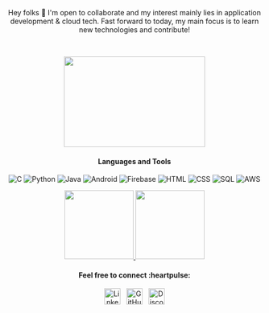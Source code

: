 <body>
  <div align="center">
Hey folks 👋 I'm open to collaborate and my interest mainly lies in application development & cloud tech. Fast forward to today, my main focus is to learn new technologies and contribute!
  </div>
  
 &nbsp;
  
 <div align="center">
 <img src="https://user-images.githubusercontent.com/43513353/189687385-38465c69-c64d-45ab-8813-00455a721b17.svg" width="280" height="180">
 <div>
   
<h4 align="center"> Languages and Tools </h4>
<div align="center">
  
![C](https://img.shields.io/badge/-C-000000?&logo=C)
![Python](https://img.shields.io/badge/-Python-000000?&logo=Python)
![Java](https://img.shields.io/badge/-Java-000000?&logo=Java&logoColor=007396)
![Android](https://img.shields.io/badge/-AndroidStudio-000000?&logo=Android)
![Firebase](https://img.shields.io/badge/-Firebase-000000?&logo=Firebase)
![HTML](https://img.shields.io/badge/-HTML-000000?&logo=HTML5)
![CSS](https://img.shields.io/badge/-CSS-000000?&logo=CSS3)
![SQL](https://img.shields.io/badge/-SQL-000000?&logo=MySQL)
![AWS](https://img.shields.io/badge/-AWS-000000?&logo=amazon-aws)
 
  <a href="https://ramyashreeshetty.github.io/">
  <img height="137px" src="https://github-readme-stats.vercel.app/api?username=ramyashreeshetty&hide_title=true&hide_border=true&show_icons=true&include_all_commits=true&count_private=true&line_height=21&text_color=fff&icon_color=000&bg_color=000&theme=graywhite" />
  <img height="137px" src="https://github-readme-stats.vercel.app/api/top-langs/?username=ramyashreeshetty&hide=html&hide_title=true&hide_border=true&layout=compact&langs_count=6&exclude_repo=comp426,Redventures-Movie-Quotes&text_color=fff&icon_color=fff&bg_color=000&theme=graywhite" />
  </a>
  
</div>
  
<h4 align="center">Feel free to connect :heartpulse: </h4>
<div align="center" padding="5px">
  
 <a href="https://www.linkedin.com/in/ramyashree-shetty/"><img alt="LinkedIn" height="32" width="32" src="https://img.icons8.com/ios/50/000000/linkedin-circled--v1.png"></a>&nbsp;&nbsp;
 <a href="https://github.com/ramyashreeshetty"><img alt="GitHub" height="32" width="32" src="https://img.icons8.com/ios-filled/50/000000/github.png"></a>&nbsp;&nbsp;
 <a href="https://discord.gg/6jz4SmUvWm"><img alt="Discord - Misaa#0148" title="Discord - Misaa#0148" height="32" width="32" src="https://img.icons8.com/ios/50/000000/discord-logo--v1.png"></a>

</body>
